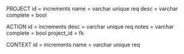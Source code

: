 PROJECT
id = increments
name = varchar unique req
desc = varchar
complete = bool

ACTION
id = increments
desc = varchar unique req
notes = varchar
complete = bool
project_id = fk

CONTEXT
id = increments
name = varchar unique req